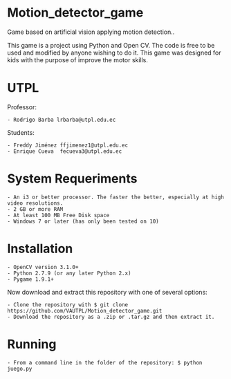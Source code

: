 # Motion_detector_game
Game based on artificial vision applying motion detection..

This game is a project using Python and Open CV. The code is free to be used and modified by anyone wishing to do it. This game was designed for kids with the purpose of improve the motor skills.

# UTPL

Professor:

    - Rodrigo Barba lrbarba@utpl.edu.ec
  
Students:

    - Freddy Jiménez ffjimenez1@utpl.edu.ec
    - Enrique Cueva  fecueva3@utpl.edu.ec
    
# System Requeriments
    - An i3 or better processor. The faster the better, especially at high video resolutions.
    - 2 GB or more RAM
    - At least 100 MB Free Disk space
    - Windows 7 or later (has only been tested on 10)
    
# Installation
    - OpenCV version 3.1.0+
    - Python 2.7.9 (or any later Python 2.x)
    - Pygame 1.9.1+
Now download and extract this repository with one of several options:

    - Clone the repository with $ git clone https://github.com/VAUTPL/Motion_detector_game.git
    - Download the repository as a .zip or .tar.gz and then extract it.
    
# Running
    - From a command line in the folder of the repository: $ python juego.py
